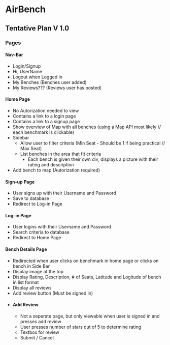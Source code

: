 # AirBench

## Tentative Plan V 1.0

### Pages
#### Nav-Bar
  - Login/Signup
  - Hi, UserName
  - Logout when Logged in
  - My Benches (Benches user added)
  - My Reviews??? (Reviews user has posted)
#### Home Page
  - No Autorization needed to view
  - Contains a link to a login page
  - Contains a link to a signup page
  - Show overview of Map with all benches (using a Map API most likely // each benchmark is clickable)
  - Sidebar
    - Allow user to filter criteria (Min Seat - Should be 1 if being practical // Max Seat)
    - List benches in the area that fit criteria
      - Each bench is given their own div, displays a picture with their rating and description
   - Add bench to map (Autorization required)
#### Sign-up Page
  - User signs up with their Username and Password
  - Save to database
  - Redirect to Log-in Page
#### Log-in Page
  - User logins with their Username and Password
  - Search criteria to database
  - Redirect to Home Page
#### Bench Details Page
  - Redirected when user clicks on benchmark in home page or clicks on bench in Side Bar
  - Display image at the top
  - Display Rating, Description, # of Seats, Latitude and Logitude of bench in list format
  - Display all reviews
  - Add review button (Must be signed in)
  - #### Add Review 
    - Not a seperate page, but only viewable when user is signed in and presses add review
    - User presses number of stars out of 5 to determine rating
    - Textbox for review
    - Submit / Cancel


      
    

